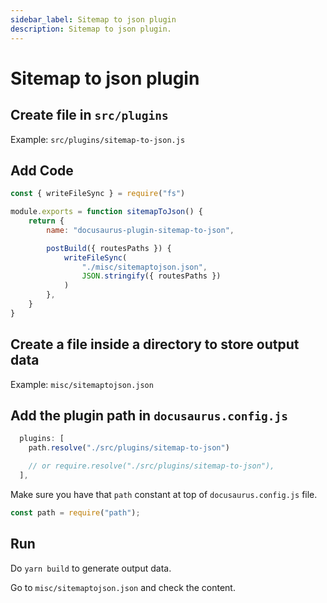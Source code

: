 ```yaml
---
sidebar_label: Sitemap to json plugin
description: Sitemap to json plugin.
---
```


# Sitemap to json plugin

## Create file in `src/plugins`

Example: `src/plugins/sitemap-to-json.js`

## Add Code

```js
const { writeFileSync } = require("fs")

module.exports = function sitemapToJson() {
    return {
        name: "docusaurus-plugin-sitemap-to-json",

        postBuild({ routesPaths }) {
            writeFileSync(
                "./misc/sitemaptojson.json",
                JSON.stringify({ routesPaths })
            )
        },
    }
}
```

## Create a file inside a directory to store output data

Example: `misc/sitemaptojson.json`

## Add the plugin path in `docusaurus.config.js`

```js
  plugins: [
    path.resolve("./src/plugins/sitemap-to-json")

    // or require.resolve("./src/plugins/sitemap-to-json"),
  ],
```

Make sure you have that `path` constant at top of `docusaurus.config.js` file.

```js
const path = require("path");
```

## Run

Do `yarn build` to generate output data.

Go to `misc/sitemaptojson.json` and check the content.

